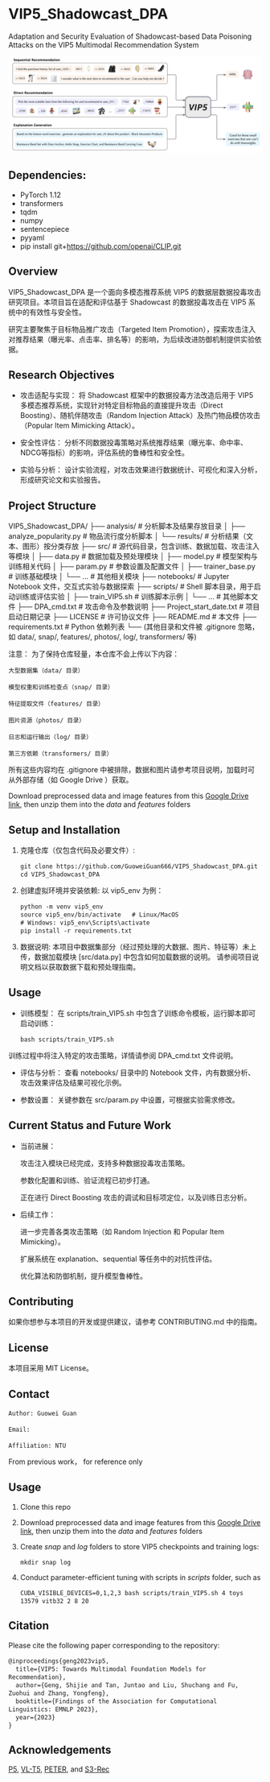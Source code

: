 # VIP5_Shadowcast_DPA
Adaptation and Security Evaluation of Shadowcast-based Data Poisoning Attacks on the VIP5 Multimodal Recommendation System

![Teaser](figure/vip5_teaser.png)

## Dependencies: 
- PyTorch 1.12
- transformers
- tqdm
- numpy
- sentencepiece
- pyyaml
- pip install git+https://github.com/openai/CLIP.git

## Overview
VIP5_Shadowcast_DPA 是一个面向多模态推荐系统 VIP5 的数据层数据投毒攻击研究项目。本项目旨在适配和评估基于 Shadowcast 的数据投毒攻击在 VIP5 系统中的有效性与安全性。

研究主要聚焦于目标物品推广攻击（Targeted Item Promotion），探索攻击注入对推荐结果（曝光率、点击率、排名等）的影响，为后续改进防御机制提供实验依据。 

## Research Objectives

- 攻击适配与实现：
将 Shadowcast 框架中的数据投毒方法改造后用于 VIP5 多模态推荐系统，实现针对特定目标物品的直接提升攻击（Direct Boosting）、随机伴随攻击（Random Injection Attack）及热门物品模仿攻击（Popular Item Mimicking Attack）。

- 安全性评估：
分析不同数据投毒策略对系统推荐结果（曝光率、命中率、NDCG等指标）的影响，评估系统的鲁棒性和安全性。

- 实验与分析：
设计实验流程，对攻击效果进行数据统计、可视化和深入分析，形成研究论文和实验报告。


## Project Structure

VIP5_Shadowcast_DPA/
├── analysis/                     # 分析脚本及结果存放目录
│   ├── analyze_popularity.py    # 物品流行度分析脚本
│   └── results/                 # 分析结果（文本、图形）按分类存放
├── src/                         # 源代码目录，包含训练、数据加载、攻击注入等模块
│   ├── data.py                  # 数据加载及预处理模块
│   ├── model.py                 # 模型架构与训练相关代码
│   ├── param.py                 # 参数设置及配置文件
│   ├── trainer_base.py          # 训练基础模块
│   └── ...                      # 其他相关模块
├── notebooks/                   # Jupyter Notebook 文件，交互式实验与数据探索
├── scripts/                     # Shell 脚本目录，用于启动训练或评估实验
│   ├── train_VIP5.sh            # 训练脚本示例
│   └── ...                      # 其他脚本文件
├── DPA_cmd.txt                  # 攻击命令及参数说明
├── Project_start_date.txt       # 项目启动日期记录
├── LICENSE                      # 许可协议文件
├── README.md                    # 本文件
├── requirements.txt             # Python 依赖列表
└── (其他目录和文件被 .gitignore 忽略，如 data/, snap/, features/, photos/, log/, transformers/ 等)



注意：
为了保持仓库轻量，本仓库不会上传以下内容：

    大型数据集（data/ 目录）

    模型权重和训练检查点（snap/ 目录）

    特征提取文件（features/ 目录）

    图片资源（photos/ 目录）

    日志和运行输出（log/ 目录）

    第三方依赖（transformers/ 目录）

所有这些内容均在 .gitignore 中被排除，数据和图片请参考项目说明，加载时可从外部存储（如 Google Drive ）获取。

Download preprocessed data and image features from this [Google Drive link](https://drive.google.com/drive/u/1/folders/1AjM8Gx4A3xo8seYFWwNUBHpM9uRbfydR), then unzip them into the *data* and *features* folders


## Setup and Installation
1. 克隆仓库（仅包含代码及必要文件）:
    ```
    git clone https://github.com/GuoweiGuan666/VIP5_Shadowcast_DPA.git
    cd VIP5_Shadowcast_DPA

    ```

2. 创建虚拟环境并安装依赖:
   以 vip5_env 为例：
    ```
    python -m venv vip5_env
    source vip5_env/bin/activate   # Linux/MacOS
    # Windows: vip5_env\Scripts\activate
    pip install -r requirements.txt

    ```

3. 数据说明:
   本项目中数据集部分（经过预处理的大数据、图片、特征等）未上传，数据加载模块 [src/data.py] 中包含如何加载数据的说明。
   请参阅项目说明文档以获取数据下载和预处理指南。


## Usage

- 训练模型：
  在 scripts/train_VIP5.sh 中包含了训练命令模板，运行脚本即可启动训练：
  ```
  bash scripts/train_VIP5.sh
  ```
训练过程中将注入特定的攻击策略，详情请参阅 DPA_cmd.txt 文件说明。

- 评估与分析：
  查看 notebooks/ 目录中的 Notebook 文件，内有数据分析、攻击效果评估及结果可视化示例。

- 参数设置：
  关键参数在 src/param.py 中设置，可根据实验需求修改。

## Current Status and Future Work
- 当前进展：

    攻击注入模块已经完成，支持多种数据投毒攻击策略。

    参数化配置和训练、验证流程已初步打通。

    正在进行 Direct Boosting 攻击的调试和目标项定位，以及训练日志分析。

- 后续工作：

    进一步完善各类攻击策略（如 Random Injection 和 Popular Item Mimicking）。

    扩展系统在 explanation、sequential 等任务中的对抗性评估。

    优化算法和防御机制，提升模型鲁棒性。


## Contributing

如果你想参与本项目的开发或提供建议，请参考 CONTRIBUTING.md 中的指南。

## License

本项目采用 MIT License。

## Contact

    Author: Guowei Guan

    Email: 

    Affiliation: NTU





From previous work， for reference only

## Usage

1. Clone this repo

2. Download preprocessed data and image features from this [Google Drive link](https://drive.google.com/drive/u/1/folders/1AjM8Gx4A3xo8seYFWwNUBHpM9uRbfydR), then unzip them into the *data* and *features* folders

   
3. Create *snap* and *log* folders to store VIP5 checkpoints and training logs:
    ```
    mkdir snap log
    ```

4. Conduct parameter-efficient tuning with scripts in *scripts* folder, such as

    ```
    CUDA_VISIBLE_DEVICES=0,1,2,3 bash scripts/train_VIP5.sh 4 toys 13579 vitb32 2 8 20
    ```

## Citation

Please cite the following paper corresponding to the repository:
```
@inproceedings{geng2023vip5,
  title={VIP5: Towards Multimodal Foundation Models for Recommendation},
  author={Geng, Shijie and Tan, Juntao and Liu, Shuchang and Fu, Zuohui and Zhang, Yongfeng},
  booktitle={Findings of the Association for Computational Linguistics: EMNLP 2023},
  year={2023}
}
```

## Acknowledgements

[P5](https://github.com/jeykigung/P5), [VL-T5](https://github.com/j-min/VL-T5), [PETER](https://github.com/lileipisces/PETER), and [S3-Rec](https://github.com/aHuiWang/CIKM2020-S3Rec)
